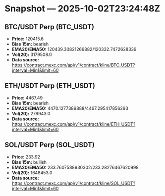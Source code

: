 # Snapshot — 2025-10-02T23:24:48Z

## BTC/USDT Perp (BTC_USDT)
- **Price:** 120415.6
- **Bias 15m:** bearish
- **EMA20/EMA50:** 120439.30821266882/120332.7472628339
- **Vol(20):** 3179508.0
- **Data source:** https://contract.mexc.com/api/v1/contract/kline/BTC_USDT?interval=Min1&limit=60

## ETH/USDT Perp (ETH_USDT)
- **Price:** 4467.49
- **Bias 15m:** bearish
- **EMA20/EMA50:** 4470.1277389888/4467.295417856293
- **Vol(20):** 279943.0
- **Data source:** https://contract.mexc.com/api/v1/contract/kline/ETH_USDT?interval=Min1&limit=60

## SOL/USDT Perp (SOL_USDT)
- **Price:** 233.92
- **Bias 15m:** bullish
- **EMA20/EMA50:** 233.7607588930302/233.28276467620998
- **Vol(20):** 1648453.0
- **Data source:** https://contract.mexc.com/api/v1/contract/kline/SOL_USDT?interval=Min1&limit=60
